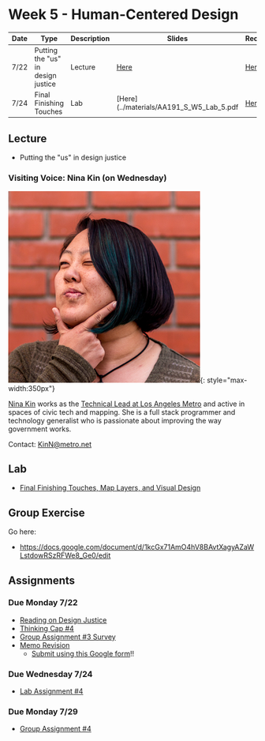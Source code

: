 # Week 5 - Human-Centered Design

Date|Type|Description|Slides|Recording|
|---|----|-----------|------|---------|
|7/22|Putting the "us" in design justice|Lecture|[Here](../materials/AA191_S_W5_Lecture_5.pdf)|[Here](https://ucla.zoom.us/rec/share/z6ZSWHSrC8KmaF_ykIxb8U2CX--7qykq4Hp2-wAUyAqX5TeLk3gSNH1be9TJw-jc.LJSmsyGMo_Bvdah6)|
|7/24|Final Finishing Touches|Lab|[Here](../materials/AA191_S_W5_Lab_5.pdf|[Here](https://ucla.zoom.us/rec/share/R3gnj941VfvGH0w-Q0koE-aX_9n5T3sRVJV8rbGZAoh0Y6VobH03R7SQc7PodYlS.Zj9_yL3fBqYFNw74)|

## Lecture

- Putting the "us" in design justice

### Visiting Voice: Nina Kin (on Wednesday)

![./media/ninakin.png](../media/ninakin.png){: style="max-width:350px"}

[Nina Kin](http://www.ninakin.com/) works as the [Technical Lead at Los Angeles Metro](https://developer.metro.net/api/) and active in spaces of civic tech and mapping. She is a full stack programmer and technology generalist who is passionate about improving the way government works.

Contact: [KinN@metro.net](mailto:KinN@metro.net)

## Lab

- [Final Finishing Touches, Map Layers, and Visual Design](../labs/week5/index.md)

## Group Exercise

Go here:

- https://docs.google.com/document/d/1kcGx71AmO4hV8BAvtXagyAZaWLstdowRSzRFWe8_Ge0/edit

## Assignments

### Due Monday 7/22

- [Reading on Design Justice](../assignments/week4/reading.md)
- [Thinking Cap #4](../assignments/week4/thinking_cap.md)
- [Group Assignment #3 Survey](../assignments/week3/group_assignment.md)
- [Memo Revision](../assignments/week3/group_assignment.md)
  - [Submit using this Google form](https://forms.gle/Cdr29ZmYt3qXnvRMA)!!

### Due Wednesday 7/24

- [Lab Assignment #4](../assignments/week4/lab_assignment.md)


### Due Monday 7/29
- [Group Assignment #4](../assignments/week5/group_assignment.md)

